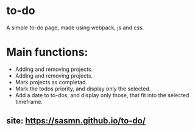 # to-do

A simple to-do page, made using webpack, js and css.

# Main functions:
* Adding and removing projects.
* Adding and removing projects.
* Mark projects as completad.
* Mark the todos priority, and display only the selected.
* Add a date to to-dos, and display only those, that fit into the selected timeframe.

## site: https://sasmn.github.io/to-do/

